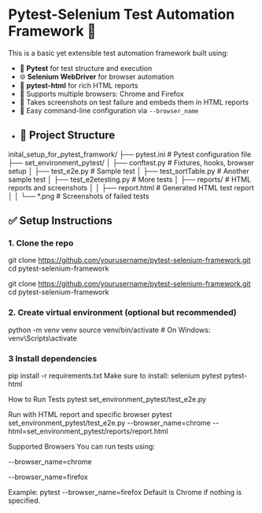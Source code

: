 
# Pytest-Selenium Test Automation Framework 🚀

This is a basic yet extensible test automation framework built using:

- 🧪 **Pytest** for test structure and execution  
- 🌐 **Selenium WebDriver** for browser automation  
- 📝 **pytest-html** for rich HTML reports  
- 🧩 Supports multiple browsers: Chrome and Firefox  
- 📸 Takes screenshots on test failure and embeds them in HTML reports  
- 📂 Easy command-line configuration via `--browser_name`
- ## 📁 Project Structure

inital_setup_for_pytest_framwork/
├── pytest.ini # Pytest configuration file
├── set_environment_pytest/
│ ├── conftest.py # Fixtures, hooks, browser setup
│ ├── test_e2e.py # Sample test
│ ├── test_sortTable.py # Another sample test
│ ├── test_e2etesting.py # More tests
│ ├── reports/ # HTML reports and screenshots
│ │ ├── report.html # Generated HTML test report
│ │ └── *.png # Screenshots of failed tests

## ✅ Setup Instructions

### 1. Clone the repo
git clone https://github.com/yourusername/pytest-selenium-framework.git
cd pytest-selenium-framework


git clone https://github.com/yourusername/pytest-selenium-framework.git
cd pytest-selenium-framework
### 2. Create virtual environment (optional but recommended)
python -m venv venv
source venv/bin/activate  # On Windows: venv\\Scripts\\activate
### 3 Install dependencies
pip install -r requirements.txt
Make sure to install:
selenium
pytest
pytest-html

How to Run Tests
pytest set_environment_pytest/test_e2e.py

Run with HTML report and specific browser
pytest set_environment_pytest/test_e2e.py --browser_name=chrome --html=set_environment_pytest/reports/report.html

Supported Browsers
You can run tests using:

--browser_name=chrome

--browser_name=firefox

Example:
pytest --browser_name=firefox
Default is Chrome if nothing is specified.
